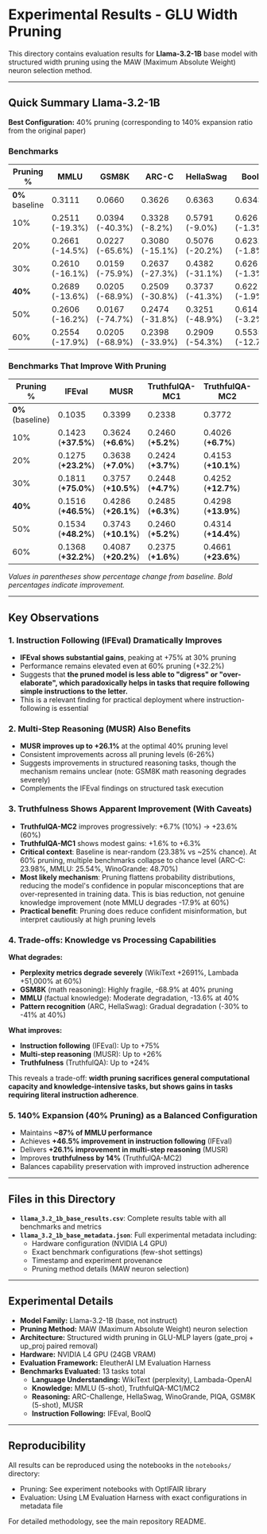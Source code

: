 # Experimental Results - GLU Width Pruning

This directory contains evaluation results for **Llama-3.2-1B** base model with structured width pruning using the MAW (Maximum Absolute Weight) neuron selection method.

---

## Quick Summary Llama-3.2-1B

**Best Configuration:** 40% pruning (corresponding to 140% expansion ratio from the original paper)

### Benchmarks

| Pruning %       | MMLU            | GSM8K           | ARC-C           | HellaSwag       | BoolQ           | PiQA            | WikiText PPL      | Lambada PPL         |
| --------------- | --------------- | --------------- | --------------- | --------------- | --------------- | --------------- | ----------------- | ------------------- |
| **0%** baseline | 0.3111          | 0.0660          | 0.3626          | 0.6363          | 0.6343          | 0.7437          | 11.57             | 5.75                |
| 10%             | 0.2511 (-19.3%) | 0.0394 (-40.3%) | 0.3328 (-8.2%)  | 0.5791 (-9.0%)  | 0.626 (-1.3%)   | 0.7214 (-3.0%)  | 17.50 (+51.3%)    | 20.59 (+258.1%)     |
| 20%             | 0.2661 (-14.5%) | 0.0227 (-65.6%) | 0.3080 (-15.1%) | 0.5076 (-20.2%) | 0.6232 (-1.8%)  | 0.6850 (-7.9%)  | 25.05 (+116.5%)   | 33.07 (+475.1%)     |
| 30%             | 0.2610 (-16.1%) | 0.0159 (-75.9%) | 0.2637 (-27.3%) | 0.4382 (-31.1%) | 0.626 (-1.3%)   | 0.6643 (-10.7%) | 38.58 (+233.5%)   | 55.74 (+869.4%)     |
| **40%**         | 0.2689 (-13.6%) | 0.0205 (-68.9%) | 0.2509 (-30.8%) | 0.3737 (-41.3%) | 0.622 (-1.9%)   | 0.6235 (-16.2%) | 56.33 (+386.9%)   | 90.38 (+1471.8%)    |
| 50%             | 0.2606 (-16.2%) | 0.0167 (-74.7%) | 0.2474 (-31.8%) | 0.3251 (-48.9%) | 0.6141 (-3.2%)  | 0.6088 (-18.2%) | 117.04 (+911.5%)  | 428.3 (+7348.7%)    |
| 60%             | 0.2554 (-17.9%) | 0.0205 (-68.9%) | 0.2398 (-33.9%) | 0.2909 (-54.3%) | 0.5535 (-12.7%) | 0.5756 (-22.6%) | 322.95 (+2691.0%) | 2941.08 (+51049.2%) |



### Benchmarks That Improve With Pruning

| Pruning % | IFEval | MUSR | TruthfulQA-MC1 | TruthfulQA-MC2 | WinoGrande |
|-----------|--------|------|----------------|----------------|------------|
| **0%** (baseline) | 0.1035 | 0.3399 | 0.2338 | 0.3772 | 0.5991 |
| 10% | 0.1423 (**+37.5%**) | 0.3624 (**+6.6%**) | 0.2460 (**+5.2%**) | 0.4026 (**+6.7%**) | 0.6093 (**+1.7%**) |
| 20% | 0.1275 (**+23.2%**) | 0.3638 (**+7.0%**) | 0.2424 (**+3.7%**) | 0.4153 (**+10.1%**) | 0.5935 (-0.9%) |
| 30% | 0.1811 (**+75.0%**) | 0.3757 (**+10.5%**) | 0.2448 (**+4.7%**) | 0.4252 (**+12.7%**) | 0.5722 (-4.5%) |
| **40%** | 0.1516 (**+46.5%**) | 0.4286 (**+26.1%**) | 0.2485 (**+6.3%**) | 0.4298 (**+13.9%**) | 0.5706 (-4.8%) |
| 50% | 0.1534 (**+48.2%**) | 0.3743 (**+10.1%**) | 0.2460 (**+5.2%**) | 0.4314 (**+14.4%**) | 0.5312 (-11.3%) |
| 60% | 0.1368 (**+32.2%**) | 0.4087 (**+20.2%**) | 0.2375 (**+1.6%**) | 0.4661 (**+23.6%**) | 0.4870 (-18.7%) |

*Values in parentheses show percentage change from baseline. Bold percentages indicate improvement.*

---

## Key Observations

### 1. Instruction Following (IFEval) Dramatically Improves
- **IFEval shows substantial gains**, peaking at +75% at 30% pruning
- Performance remains elevated even at 60% pruning (+32.2%)
- Suggests that **the pruned model is less able to "digress" or "over-elaborate", which paradoxically helps in tasks that require following simple instructions to the letter.**
- This is a relevant finding for practical deployment where instruction-following is essential

### 2. Multi-Step Reasoning (MUSR) Also Benefits
- **MUSR improves up to +26.1%** at the optimal 40% pruning level
- Consistent improvements across all pruning levels (6-26%)
- Suggests improvements in structured reasoning tasks, though the mechanism remains unclear (note: GSM8K math reasoning degrades severely)
- Complements the IFEval findings on structured task execution

### 3. Truthfulness Shows Apparent Improvement (With Caveats)
- **TruthfulQA-MC2** improves progressively: +6.7% (10%) → +23.6% (60%)
- **TruthfulQA-MC1** shows modest gains: +1.6% to +6.3%
- **Critical context**: Baseline is near-random (23.38% vs ~25% chance). At 60% pruning, multiple benchmarks collapse to chance level (ARC-C: 23.98%, MMLU: 25.54%, WinoGrande: 48.70%)
- **Most likely mechanism**: Pruning flattens probability distributions, reducing the model's confidence in popular misconceptions that are over-represented in training data. This is bias reduction, not genuine knowledge improvement (note MMLU degrades -17.9% at 60%)
- **Practical benefit**: Pruning does reduce confident misinformation, but interpret cautiously at high pruning levels

### 4. Trade-offs: Knowledge vs Processing Capabilities
**What degrades:**
- **Perplexity metrics degrade severely** (WikiText +2691%, Lambada +51,000% at 60%)
- **GSM8K** (math reasoning): Highly fragile, -68.9% at 40% pruning
- **MMLU** (factual knowledge): Moderate degradation, -13.6% at 40%
- **Pattern recognition** (ARC, HellaSwag): Gradual degradation (-30% to -41% at 40%)

**What improves:**
- **Instruction following** (IFEval): Up to +75%
- **Multi-step reasoning** (MUSR): Up to +26%
- **Truthfulness** (TruthfulQA): Up to +24%

This reveals a trade-off: **width pruning sacrifices general computational capacity and knowledge-intensive tasks, but shows gains in tasks requiring literal instruction adherence**.

### 5. 140% Expansion (40% Pruning) as a Balanced Configuration
- Maintains **~87% of MMLU performance**
- Achieves **+46.5% improvement in instruction following** (IFEval)
- Delivers **+26.1% improvement in multi-step reasoning** (MUSR)
- Improves **truthfulness by 14%** (TruthfulQA-MC2)
- Balances capability preservation with improved instruction adherence

---

## Files in this Directory

- **`llama_3.2_1b_base_results.csv`**: Complete results table with all benchmarks and metrics
- **`llama_3.2_1b_base_metadata.json`**: Full experimental metadata including:
  - Hardware configuration (NVIDIA L4 GPU)
  - Exact benchmark configurations (few-shot settings)
  - Timestamp and experiment provenance
  - Pruning method details (MAW neuron selection)

---

## Experimental Details

- **Model Family:** Llama-3.2-1B (base, not instruct)
- **Pruning Method:** MAW (Maximum Absolute Weight) neuron selection
- **Architecture:** Structured width pruning in GLU-MLP layers (gate_proj + up_proj paired removal)
- **Hardware:** NVIDIA L4 GPU (24GB VRAM)
- **Evaluation Framework:** EleutherAI LM Evaluation Harness
- **Benchmarks Evaluated:** 13 tasks total
  - **Language Understanding:** WikiText (perplexity), Lambada-OpenAI
  - **Knowledge:** MMLU (5-shot), TruthfulQA-MC1/MC2
  - **Reasoning:** ARC-Challenge, HellaSwag, WinoGrande, PIQA, GSM8K (5-shot), MUSR
  - **Instruction Following:** IFEval, BoolQ

---

## Reproducibility

All results can be reproduced using the notebooks in the `notebooks/` directory:
- Pruning: See experiment notebooks with OptIFAIR library
- Evaluation: Using LM Evaluation Harness with exact configurations in metadata file

For detailed methodology, see the main repository README.
